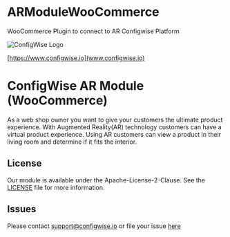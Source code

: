 # ARModuleWooCommerce
WooCommerce Plugin to connect to AR Configwise Platform


![]( https://www.configwise.io/ConfigWise_logo.png "ConfigWise Logo")

[https://www.configwise.io](www.configwise.io)

# ConfigWise AR Module (WooCommerce)

As a web shop owner you want to give your customers the ultimate product experience. With Augmented Reality(AR)
technology customers can have a virtual product experience. Using AR customers can view a product in their living room and
determine if it fits the interior.

## License

Our module is available under the Apache-License-2-Clause. See the [LICENSE](https://github.com/configwise/ARModuleWooCommerce/blob/master/LICENSE) file for more information.


## Issues

Please contact [support@configwise.io](mailto:support@configwise.io) or file your issue [here](https://github.com/configwise/ARModuleWooCommerce/issues)
